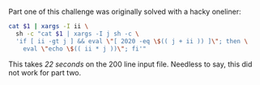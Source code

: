 Part one of this challenge was originally solved with a hacky oneliner:

```bash
cat $1 | xargs -I ii \
  sh -c "cat $1 | xargs -I j sh -c \
  'if [ ii -gt j ] && eval \"[ 2020 -eq \$(( j + ii )) ]\"; then \
    eval \"echo \$(( ii * j ))\"; fi'" 
```

This takes _22 seconds_ on the 200 line input file. Needless to say, this did not work for part two.
